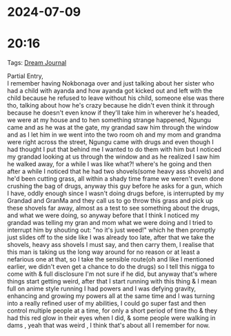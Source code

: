 
# 2024-07-09
# 20:16 

Tags: [Dream Journal](./Dream%20Journal.md)

Partial Entry,  
I remember having Nokbonaga over and just talking about her sister who had a child with ayanda and how ayanda got kicked out and left with the child because he refused to leave without his child, someone else was there tho, talking about how he's crazy because he didn't even think it through because he doesn't even know if they'll take him in wherever he's headed, we were at my house and to hen something strange happened, Ngungu came and as he was at the gate, my grandad saw him through the window and as I let him in we went into the two room oh and my mom and grandma were right across the street, Ngungu came with drugs and even though I had thought I put that behind me I wanted to do them with him but I noticed my grandad looking at us through the window and as he realized I saw him he walked away, for a while I was like what?! where's he going and then after a while I noticed that he had two shovels(some heavy ass shovels) and he'd been cutting grass, all within a shady time frame we weren't even done crushing the bag of drugs, anyway this guy before he asks for a gun, which I have, oddly enough since I wasn't doing drugs before, is interrupted by my Grandad and GranMa and they call us to go throw this grass and pick up these shovels far away, almost as a test to see something about the drugs, and what we were doing, so anyway before that I think I noticed my grandad was telling my gran and mom what we were doing and I tried to interrupt him by shouting out: "no it's just weed!" which he then promptly just slides off to the side like I was already too late, after that we take the shovels, heavy ass shovels I must say, and then carry them, I realise that this man is taking us the long way around for no reason or at least a nefarious one at that, so I take the sensible route(oh and like I mentioned earlier, we didn't even get a chance to do the drugs) so I tell this nigga to come with & full disclosure I'm not sure if he did, but anyway that's where things start getting weird, after that I start running with this thing & I mean full on anime style running I had powers and I was defying gravity, enhancing and growing my powers all at the same time and I was turning into a really refined user of my abilities, I could go super fast and then control multiple people at a time, for only a short period of time tho & they had this red glow in their eyes when I did, & some people were walking in dams , yeah that was weird , I think that's about all I remember for now.